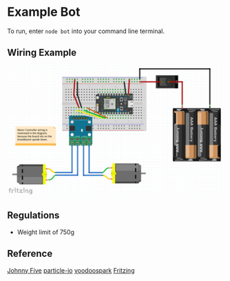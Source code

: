# Example Bot

To run, enter `node bot` into your command line terminal.

## Wiring Example
![Wiring Diagram](./wiring-diagram.png)

## Regulations

* Weight limit of 750g

## Reference
[Johnny Five](http://johnny-five.io/)
[particle-io](https://www.npmjs.com/package/particle-io)
[voodoospark](https://github.com/voodootikigod/voodoospark)
[Fritzing](https://fritzing.org/home/)
